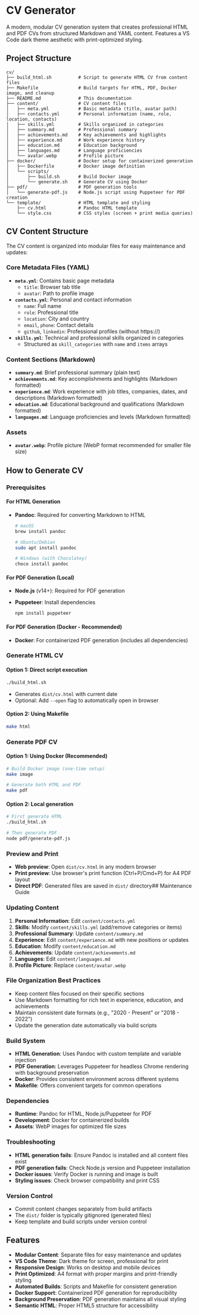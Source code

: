 # CV Generator

A modern, modular CV generation system that creates professional HTML and PDF CVs from structured Markdown and YAML content. Features a VS Code dark theme aesthetic with print-optimized styling.

## Project Structure

```
cv/
├── build_html.sh          # Script to generate HTML CV from content files
├── Makefile               # Build targets for HTML, PDF, Docker image, and cleanup
├── README.md              # This documentation
├── content/               # CV content files
│   ├── meta.yml           # Basic metadata (title, avatar path)
│   ├── contacts.yml       # Personal information (name, role, location, contacts)
│   ├── skills.yml         # Skills organized in categories
│   ├── summary.md         # Professional summary
│   ├── achievements.md    # Key achievements and highlights
│   ├── experience.md      # Work experience history
│   ├── education.md       # Education background
│   ├── languages.md       # Language proficiencies
│   └── avatar.webp        # Profile picture
├── docker/                # Docker setup for containerized generation
│   ├── Dockerfile         # Docker image definition
│   └── scripts/
│       ├── build.sh       # Build Docker image
│       └── generate.sh    # Generate CV using Docker
├── pdf/                   # PDF generation tools
│   └── generate-pdf.js    # Node.js script using Puppeteer for PDF creation
└── template/              # HTML template and styling
    ├── cv.html            # Pandoc HTML template
    └── style.css          # CSS styles (screen + print media queries)
```

## CV Content Structure

The CV content is organized into modular files for easy maintenance and updates:

### Core Metadata Files (YAML)

- **`meta.yml`**: Contains basic page metadata
  - `title`: Browser tab title
  - `avatar`: Path to profile image
- **`contacts.yml`**: Personal and contact information
  - `name`: Full name
  - `role`: Professional title
  - `location`: City and country
  - `email`, `phone`: Contact details
  - `github`, `linkedin`: Professional profiles (without https://)
- **`skills.yml`**: Technical and professional skills organized in categories
  - Structured as `skill_categories` with `name` and `items` arrays

### Content Sections (Markdown)

- **`summary.md`**: Brief professional summary (plain text)
- **`achievements.md`**: Key accomplishments and highlights (Markdown formatted)
- **`experience.md`**: Work experience with job titles, companies, dates, and descriptions (Markdown formatted)
- **`education.md`**: Educational background and qualifications (Markdown formatted)
- **`languages.md`**: Language proficiencies and levels (Markdown formatted)

### Assets

- **`avatar.webp`**: Profile picture (WebP format recommended for smaller file size)

## How to Generate CV

### Prerequisites

#### For HTML Generation

- **Pandoc**: Required for converting Markdown to HTML

  ```bash
  # macOS
  brew install pandoc

  # Ubuntu/Debian
  sudo apt install pandoc

  # Windows (with Chocolatey)
  choco install pandoc
  ```

#### For PDF Generation (Local)

- **Node.js** (v14+): Required for PDF generation
- **Puppeteer**: Install dependencies

  ```bash
  npm install puppeteer
  ```

#### For PDF Generation (Docker - Recommended)

- **Docker**: For containerized PDF generation (includes all dependencies)

### Generate HTML CV

#### Option 1: Direct script execution

```bash
./build_html.sh
```

- Generates `dist/cv.html` with current date
- Optional: Add `--open` flag to automatically open in browser

#### Option 2: Using Makefile

```bash
make html
```

### Generate PDF CV

#### Option 1: Using Docker (Recommended)

```bash
# Build Docker image (one-time setup)
make image

# Generate both HTML and PDF
make pdf
```

#### Option 2: Local generation

```bash
# First generate HTML
./build_html.sh

# Then generate PDF
node pdf/generate-pdf.js
```

### Preview and Print

- **Web preview**: Open `dist/cv.html` in any modern browser
- **Print preview**: Use browser's print function (Ctrl+P/Cmd+P) for A4 PDF layout
- **Direct PDF**: Generated files are saved in `dist/` directory## Maintenance Guide

### Updating Content

1. **Personal Information**: Edit `content/contacts.yml`
2. **Skills**: Modify `content/skills.yml` (add/remove categories or items)
3. **Professional Summary**: Update `content/summary.md`
4. **Experience**: Edit `content/experience.md` with new positions or updates
5. **Education**: Modify `content/education.md`
6. **Achievements**: Update `content/achievements.md`
7. **Languages**: Edit `content/languages.md`
8. **Profile Picture**: Replace `content/avatar.webp`

### File Organization Best Practices

- Keep content files focused on their specific sections
- Use Markdown formatting for rich text in experience, education, and achievements
- Maintain consistent date formats (e.g., "2020 - Present" or "2018 - 2022")
- Update the generation date automatically via build scripts

### Build System

- **HTML Generation**: Uses Pandoc with custom template and variable injection
- **PDF Generation**: Leverages Puppeteer for headless Chrome rendering with background preservation
- **Docker**: Provides consistent environment across different systems
- **Makefile**: Offers convenient targets for common operations

### Dependencies

- **Runtime**: Pandoc for HTML, Node.js/Puppeteer for PDF
- **Development**: Docker for containerized builds
- **Assets**: WebP images for optimized file sizes

### Troubleshooting

- **HTML generation fails**: Ensure Pandoc is installed and all content files exist
- **PDF generation fails**: Check Node.js version and Puppeteer installation
- **Docker issues**: Verify Docker is running and image is built
- **Styling issues**: Check browser compatibility and print CSS

### Version Control

- Commit content changes separately from build artifacts
- The `dist/` folder is typically gitignored (generated files)
- Keep template and build scripts under version control

## Features

- **Modular Content**: Separate files for easy maintenance and updates
- **VS Code Theme**: Dark theme for screen, professional for print
- **Responsive Design**: Works on desktop and mobile devices
- **Print Optimized**: A4 format with proper margins and print-friendly styling
- **Automated Builds**: Scripts and Makefile for consistent generation
- **Docker Support**: Containerized PDF generation for reproducibility
- **Background Preservation**: PDF generation maintains all visual styling
- **Semantic HTML**: Proper HTML5 structure for accessibility
